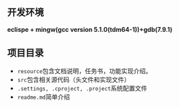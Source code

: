 ## 开发环境

**eclispe  + mingw(gcc version 5.1.0(tdm64-1))+gdb(7.9.1)**

## 项目目录

- `resource`包含文档说明，任务书，功能实现介绍。
- `src`包含相关源代码（头文件和实现文件）
- `.settings, .cproject, .project`系统配置文件
- `readme.md`简单介绍